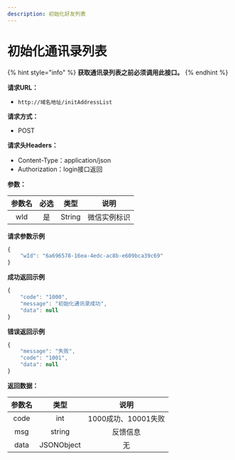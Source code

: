 ```yaml
---
description: 初始化好友列表
---
```


# 初始化通讯录列表

{% hint style="info" %}
**获取通讯录列表之前必须调用此接口。**
{% endhint %}

**请求URL：**

* `http://域名地址/initAddressList`

**请求方式：**

* POST 

**请求头Headers：**

* Content-Type：application/json
* Authorization：login接口返回

**参数：**

| 参数名 | 必选 | 类型 | 说明 |
| :---: | :---: | :---: | :---: |
| wId | 是 | String | 微信实例标识 |

**请求参数示例**

```javascript
{
    "wId": "6a696578-16ea-4edc-ac8b-e609bca39c69"
}
```

**成功返回示例**

```javascript
{
    "code": "1000",
    "message": "初始化通讯录成功",
    "data": null
}
```

**错误返回示例**

```javascript
{
    "message": "失败",
    "code": "1001",
    "data": null
}
```

**返回数据：**

| 参数名 | 类型 | 说明 |
| :---: | :---: | :---: |
| code | int | 1000成功、10001失败 |
| msg | string | 反馈信息 |
| data | JSONObject | 无 |

